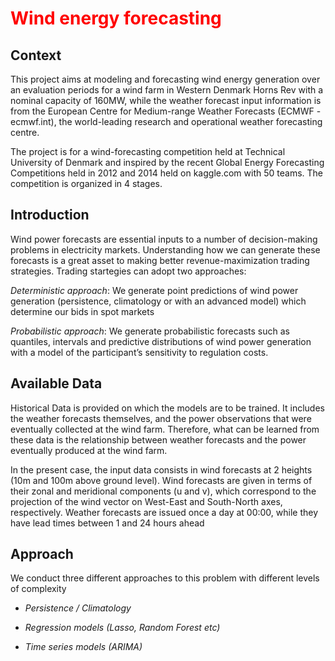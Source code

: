 <h1><span style="color:red"> Wind energy forecasting </span></h1>

## Context
<p>
This project aims at modeling and forecasting wind energy generation over an evaluation periods for a wind farm in Western Denmark Horns Rev with a nominal capacity of 160MW, while the weather forecast input information is from the European Centre for Medium-range Weather Forecasts (ECMWF - ecmwf.int), the world-leading research and operational weather forecasting centre.
</p>

The project is for a wind-forecasting competition held at Technical University of Denmark and inspired by the recent Global Energy Forecasting Competitions held in 2012 and 2014 held on <a url=https://www.kaggle.com>kaggle.com</a> with 50 teams. The competition is organized in 4 stages.

## Introduction


Wind power forecasts are essential inputs to a number of decision-making problems in electricity markets. Understanding how we can generate these forecasts is a great asset to making better revenue-maximization trading strategies. Trading startegies can adopt two approaches:

*Deterministic approach*: We generate point predictions of wind power generation (persistence, climatology or with an advanced model) which determine our bids in spot markets

*Probabilistic approach*: We generate probabilistic forecasts such as quantiles, intervals and predictive distributions of wind power generation with a model of the participant’s sensitivity to regulation costs.


## Available Data

Historical Data is provided on which the models are to be trained. 
It includes the weather forecasts themselves, and the power observations that were eventually collected at the wind farm. Therefore, what can be learned from these data is the relationship between weather forecasts and the power eventually produced at the wind farm.

In the present case, the input data consists in wind forecasts at 2 heights (10m and 100m above ground level). Wind forecasts are given in terms of their zonal and meridional components (u and v), which correspond to the projection of the wind vector on West-East and South-North axes, respectively. Weather forecasts are issued once a day at 00:00, while they have lead times between 1 and 24 hours ahead


## Approach

We conduct three different approaches to this problem with different levels of complexity

* *Persistence / Climatology* 


* *Regression models (Lasso, Random Forest etc)* 


* *Time series models (ARIMA)*

